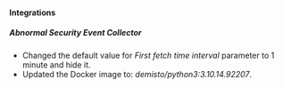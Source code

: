 
#### Integrations

##### Abnormal Security Event Collector

- Changed the default value for *First fetch time interval* parameter to 1 minute and hide it.
- Updated the Docker image to: *demisto/python3:3.10.14.92207*.
